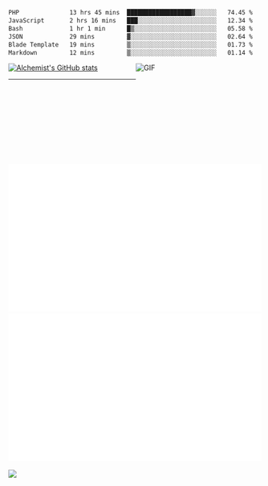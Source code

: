 <!--START_SECTION:waka-->

```text
PHP              13 hrs 45 mins  ██████████████████▓░░░░░░   74.45 %
JavaScript       2 hrs 16 mins   ███░░░░░░░░░░░░░░░░░░░░░░   12.34 %
Bash             1 hr 1 min      █▒░░░░░░░░░░░░░░░░░░░░░░░   05.58 %
JSON             29 mins         ▓░░░░░░░░░░░░░░░░░░░░░░░░   02.64 %
Blade Template   19 mins         ▒░░░░░░░░░░░░░░░░░░░░░░░░   01.73 %
Markdown         12 mins         ▒░░░░░░░░░░░░░░░░░░░░░░░░   01.14 %
```

<!--END_SECTION:waka-->

[![Alchemist's GitHub stats](https://github-readme-stats.vercel.app/api?username=DrMaxis&show_icons=true&theme=outrun&count_private=true)](#)
<img align="right" alt="GIF" src="https://user-images.githubusercontent.com/5355808/139111924-210cc6fa-9fb1-4dac-929d-6324a5836a92.gif" width="250" height="200" />
<hr />

![](https://raw.githubusercontent.com/DrMaxis/github-stats-transparent/output/generated/overview.svg)
![](https://raw.githubusercontent.com/DrMaxis/github-stats-transparent/output/generated/languages.svg)

 
<a href="https://count.getloli.com/"><img src="https://count.getloli.com/get/@:maxis-the-alchemist?theme=rule34"></a>
<!-- https://count.getloli.com/get/@alchemist?theme=rule34 -->
<br>
